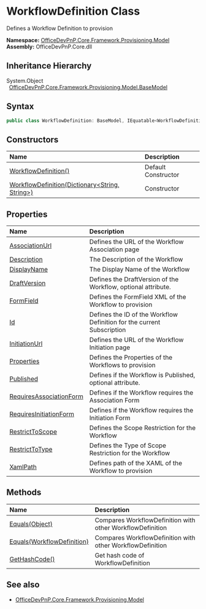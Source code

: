 # WorkflowDefinition Class
 Defines a Workflow Definition to provision   

**Namespace:** [OfficeDevPnP.Core.Framework.Provisioning.Model](OfficeDevPnP.Core.Framework.Provisioning.Model.md)  
**Assembly:** OfficeDevPnP.Core.dll  
## Inheritance Hierarchy
System.Object  
&ensp;[OfficeDevPnP.Core.Framework.Provisioning.Model.BaseModel](OfficeDevPnP.Core.Framework.Provisioning.Model.BaseModel.md)  
## Syntax
```C#
public class WorkflowDefinition: BaseModel, IEquatable<WorkflowDefinition>
```
## Constructors
|**Name**|**Description**|
|:-----|:-----|
| [WorkflowDefinition()](OfficeDevPnP.Core.Framework.Provisioning.Model.WorkflowDefinition.ctor1.md) | Default Constructor 
| [WorkflowDefinition(Dictionary<String, String>)](OfficeDevPnP.Core.Framework.Provisioning.Model.WorkflowDefinition.ctor2.md) | Constructor 
## Properties
|**Name**|**Description**|
|:-----|:-----|
| [AssociationUrl](OfficeDevPnP.Core.Framework.Provisioning.Model.WorkflowDefinition.AssociationUrl.md) | Defines the URL of the Workflow Association page
| [Description](OfficeDevPnP.Core.Framework.Provisioning.Model.WorkflowDefinition.Description.md) | The Description of the Workflow
| [DisplayName](OfficeDevPnP.Core.Framework.Provisioning.Model.WorkflowDefinition.DisplayName.md) | The Display Name of the Workflow
| [DraftVersion](OfficeDevPnP.Core.Framework.Provisioning.Model.WorkflowDefinition.DraftVersion.md) | Defines the DraftVersion of the Workflow, optional attribute.
| [FormField](OfficeDevPnP.Core.Framework.Provisioning.Model.WorkflowDefinition.FormField.md) | Defines the FormField XML of the Workflow to provision
| [Id](OfficeDevPnP.Core.Framework.Provisioning.Model.WorkflowDefinition.Id.md) | Defines the ID of the Workflow Definition for the current Subscription
| [InitiationUrl](OfficeDevPnP.Core.Framework.Provisioning.Model.WorkflowDefinition.InitiationUrl.md) | Defines the URL of the Workflow Initiation page
| [Properties](OfficeDevPnP.Core.Framework.Provisioning.Model.WorkflowDefinition.Properties.md) | Defines the Properties of the Workflows to provision
| [Published](OfficeDevPnP.Core.Framework.Provisioning.Model.WorkflowDefinition.Published.md) | Defines if the Workflow is Published, optional attribute.
| [RequiresAssociationForm](OfficeDevPnP.Core.Framework.Provisioning.Model.WorkflowDefinition.RequiresAssociationForm.md) | Defines if the Workflow requires the Association Form
| [RequiresInitiationForm](OfficeDevPnP.Core.Framework.Provisioning.Model.WorkflowDefinition.RequiresInitiationForm.md) | Defines if the Workflow requires the Initiation Form
| [RestrictToScope](OfficeDevPnP.Core.Framework.Provisioning.Model.WorkflowDefinition.RestrictToScope.md) | Defines the Scope Restriction for the Workflow
| [RestrictToType](OfficeDevPnP.Core.Framework.Provisioning.Model.WorkflowDefinition.RestrictToType.md) | Defines the Type of Scope Restriction for the Workflow
| [XamlPath](OfficeDevPnP.Core.Framework.Provisioning.Model.WorkflowDefinition.XamlPath.md) | Defines path of the XAML of the Workflow to provision
## Methods
|**Name**|**Description**|
|:-----|:-----|
| [Equals(Object)](OfficeDevPnP.Core.Framework.Provisioning.Model.WorkflowDefinition.3520ddbb.md) | Compares WorkflowDefinition with other WorkflowDefinition
| [Equals(WorkflowDefinition)](OfficeDevPnP.Core.Framework.Provisioning.Model.WorkflowDefinition.acee4a32.md) | Compares WorkflowDefinition with other WorkflowDefinition
| [GetHashCode()](OfficeDevPnP.Core.Framework.Provisioning.Model.WorkflowDefinition.1c6872bd.md) | Get hash code of WorkflowDefinition
## See also
- [OfficeDevPnP.Core.Framework.Provisioning.Model](OfficeDevPnP.Core.Framework.Provisioning.Model.md)
